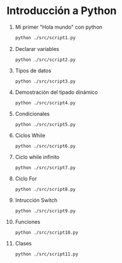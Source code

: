 # Introducción a Python

1. Mi primer "Hola mundo" con python
   ```bash
   python ./src/script1.py
   ```

2. Declarar variables

   ```
   python ./src/script2.py
   ```

3. Tipos de datos
   ```
   python ./src/script3.py
   ```

4. Demostración del tipado dinámico

   ```
   python ./src/script4.py
   ```

5. Condicionales
   ```
   python ./src/script5.py
   ```

6. Ciclos While
   ```
   python ./src/script6.py
   ```

7. Ciclo while infinito
   ```
   python ./src/script7.py
   ```

8. Ciclo For
   ```
   python ./src/script8.py
   ```

9. Intrucción Switch
   ```
   python ./src/script9.py
   ```

10. Funciones
    ```
    python ./src/script10.py
    ```

11. Clases

    ```
    python ./src/script11.py
    ```
